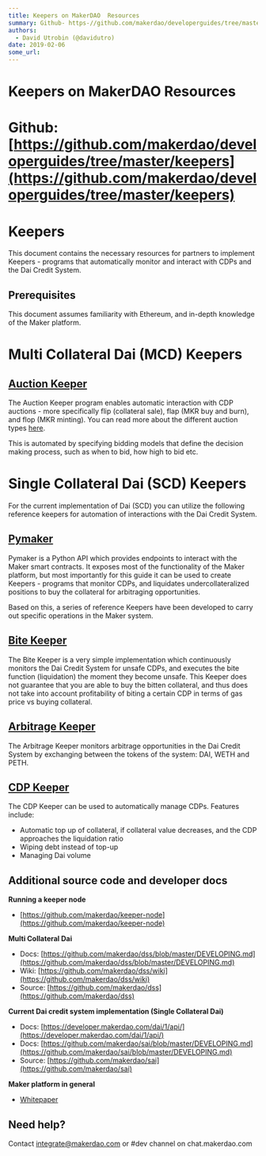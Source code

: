 ```yaml
---
title: Keepers on MakerDAO  Resources 
summary: Github- https-//github.com/makerdao/developerguides/tree/master/keepers Keepers This document contains the necessary resources for partners to implement Keepers - programs that automatically monitor and interact with CDPs and the Dai Credit System. Prerequisites This document assumes familiarity with Ethereum, and in-depth knowledge of the Maker platform. Multi Collateral Dai (MCD) KeepersAuction Keeper The Auction Keeper program enables automatic interaction with CDP auctions - more specificall
authors:
  - David Utrobin (@davidutro)
date: 2019-02-06
some_url: 
---
```


# Keepers on MakerDAO  Resources 

# Github: [https://github.com/makerdao/developerguides/tree/master/keepers](https://github.com/makerdao/developerguides/tree/master/keepers)


# Keepers

This document contains the necessary resources for partners to implement Keepers - programs that automatically monitor and interact with CDPs and the Dai Credit System.


## Prerequisites

This document assumes familiarity with Ethereum, and in-depth knowledge of the Maker platform.


# Multi Collateral Dai (MCD) Keepers


## [Auction Keeper](https://github.com/makerdao/auction-keeper)

The Auction Keeper program enables automatic interaction with CDP auctions - more specifically flip (collateral sale), flap (MKR buy and burn), and flop (MKR minting). You can read more about the different auction types [here](https://github.com/makerdao/dss/wiki/Fuss).

This is automated by specifying bidding models that define the decision making process, such as when to bid, how high to bid etc.


# Single Collateral Dai (SCD) Keepers

For the current implementation of Dai (SCD) you can utilize the following reference keepers for automation of interactions with the Dai Credit System.


## [Pymaker](https://github.com/makerdao/pymaker)

Pymaker is a Python API which provides endpoints to interact with the Maker smart contracts. It exposes most of the functionality of the Maker platform, but most importantly for this guide it can be used to create Keepers - programs that monitor CDPs, and liquidates undercollateralized positions to buy the collateral for arbitraging opportunities.

Based on this, a series of reference Keepers have been developed to carry out specific operations in the Maker system.


## [Bite Keeper](https://github.com/makerdao/bite-keeper)

The Bite Keeper is a very simple implementation which continuously monitors the Dai Credit System for unsafe CDPs, and executes the bite function (liquidation) the moment they become unsafe. This Keeper does not guarantee that you are able to buy the bitten collateral, and thus does not take into account profitability of biting a certain CDP in terms of gas price vs buying collateral.


## [Arbitrage Keeper](https://github.com/makerdao/arbitrage-keeper)

The Arbitrage Keeper monitors arbitrage opportunities in the Dai Credit System by exchanging between the tokens of the system: DAI, WETH and PETH.


## [CDP Keeper](https://github.com/makerdao/cdp-keeper)

The CDP Keeper can be used to automatically manage CDPs. Features include:



*   Automatic top up of collateral, if collateral value decreases, and the CDP approaches the liquidation ratio
*   Wiping debt instead of top-up
*   Managing Dai volume


## Additional source code and developer docs

**Running a keeper node**



*   [https://github.com/makerdao/keeper-node](https://github.com/makerdao/keeper-node)

**Multi Collateral Dai**



*   Docs: [https://github.com/makerdao/dss/blob/master/DEVELOPING.md](https://github.com/makerdao/dss/blob/master/DEVELOPING.md)
*   Wiki: [https://github.com/makerdao/dss/wiki](https://github.com/makerdao/dss/wiki)
*   Source: [https://github.com/makerdao/dss](https://github.com/makerdao/dss)

**Current Dai credit system implementation (Single Collateral Dai)**



*   Docs: [https://developer.makerdao.com/dai/1/api/](https://developer.makerdao.com/dai/1/api/)
*   Docs: [https://github.com/makerdao/sai/blob/master/DEVELOPING.md](https://github.com/makerdao/sai/blob/master/DEVELOPING.md)
*   Source: [https://github.com/makerdao/sai](https://github.com/makerdao/sai)

**Maker platform in general**



*   [Whitepaper](https://makerdao.com/whitepaper/)


## Need help?

Contact integrate@makerdao.com or #dev channel on chat.makerdao.com
